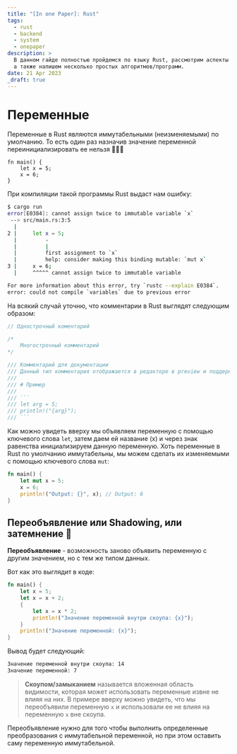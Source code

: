 ```yaml
---
title: "[In one Paper]: Rust"
tags:
  - rust
  - backend
  - system
  - onepaper
description: >
  В данном гайде полностью пройдемся по языку Rust, рассмотрим аспекты внутри языка, которых нет в других языках программирования,
  а также напишем несколько простых алгоритмов/программ.
date: 21 Apr 2023
_draft: true
---
```


# Переменные

Переменные в Rust являются иммутабельными (неизменяемыми) по умолчанию. То есть один раз назначив значение переменной переинициализировать ее нельзя 🙅🏻‍♂️

```rust[main.rs]
fn main() {
	let x = 5;
	x = 6;
}
```

При компиляции такой программы Rust выдаст нам ошибку:

```bash
$ cargo run
error[E0384]: cannot assign twice to immutable variable `x`
 --> src/main.rs:3:5
  |
2 |     let x = 5;
  |         -
  |         |
  |         first assignment to `x`
  |         help: consider making this binding mutable: `mut x`
3 |     x = 6;
  |     ^^^^^ cannot assign twice to immutable variable

For more information about this error, try `rustc --explain E0384`.
error: could not compile `variables` due to previous error
```

На всякий случай уточню, что комментарии в Rust выглядят следующим образом:

```rust
// Однострочный коментарий

/*
	Многострочный комментарий
*/

/// Комментарий для документации
/// Данный тип комментария отображается в редакторе в preview и поддерживает Markdown
///
/// # Пример
///
/// ```
/// let arg = 5;
/// println!("{arg}");
/// ```
```

Как можно увидеть вверху мы объявляем переменную с помощью ключевого слова `let`, затем даем ей название (x) и через знак равенства инициализируем данную переменную. Хоть переменные в Rust по умолчанию иммутабельны, мы можем сделать их изменяемыми с помощью ключевого слова `mut`:

```rust
fn main() {
	let mut x = 5;
	x = 6;
	println!("Output: {}", x); // Output: 6
}
```

## Переобъявление или Shadowing, или затемнение 👥
**Переобъявление** - возможность заново объявить переменную с другим значением, но с тем же типом данных.

Вот как это выглядит в коде:

```rust
fn main() {
    let x = 5;
    let x = x + 2;
    {
        let x = x * 2;
        println!("Значение переменной внутри скоупа: {x}");
    }
    println!("Значение переменной: {x}");
}
```

Вывод будет следующий:

```bash
Значение переменной внутри скоупа: 14
Значение переменной: 7
```

> **Скоупом/замыканием** называется вложенная область видимости, которая может использовать переменные извне не влияя на них. В примере вверху можно увидеть, что мы переобъявили переменную `x` и использовали ее не влияя на переменную `x` вне скоупа.

Переобъявление нужно для того чтобы выполнить определенные преобразования с иммутабельной переменной, но при этом оставить саму переменную иммутабельной.

